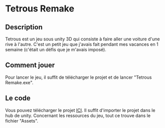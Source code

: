 # Tetrous Remake

## Description
Tetrous est un jeu sous unity 3D qui consiste à faire aller une voiture d'une rive à l'autre.
C'est un petit jeu que j'avais fait pendant mes vacances en 1 semaine (c'était un défis que je m'avais imposé).

## Comment jouer
Pour lancer le jeu, il suffit de télécharger le projet et de lancer "Tetrous Remake.exe".

## Le code
Vous pouvez télécharger le projet [ICI](https://www.dropbox.com/s/gljsuxe48gcjwzg/Tetrous%20Remake%20-%20Pas%20Compil.zip?dl=0).
Il suffit d'importer le projet dans le hub de unity.
Concernant les ressources du jeu, tout ce trouve dans le fichier "Assets".
